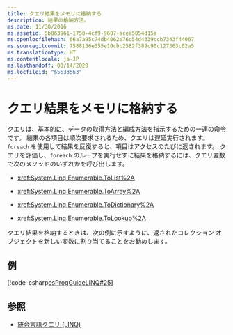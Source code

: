 ```yaml
---
title: クエリ結果をメモリに格納する
description: 結果の格納方法。
ms.date: 11/30/2016
ms.assetid: 5b863961-1750-4cf9-9607-acea5054d15a
ms.openlocfilehash: 66a7a95c74db4062e76c54d4339ccb7343f44067
ms.sourcegitcommit: 7588136e355e10cbc2582f389c90c127363c02a5
ms.translationtype: HT
ms.contentlocale: ja-JP
ms.lasthandoff: 03/14/2020
ms.locfileid: "65633563"
---
```

# <a name="store-the-results-of-a-query-in-memory"></a>クエリ結果をメモリに格納する

クエリは、基本的に、データの取得方法と編成方法を指示するための一連の命令です。 結果の各項目は順次要求されるため、クエリは遅延実行されます。 `foreach` を使用して結果を反復すると、項目はアクセスのたびに返されます。 クエリを評価し、`foreach` のループを実行せずに結果を格納するには、クエリ変数で次のメソッドのいずれかを呼び出します。

- <xref:System.Linq.Enumerable.ToList%2A>

- <xref:System.Linq.Enumerable.ToArray%2A>

- <xref:System.Linq.Enumerable.ToDictionary%2A>

- <xref:System.Linq.Enumerable.ToLookup%2A>

 クエリ結果を格納するときは、次の例に示すように、返されたコレクション オブジェクトを新しい変数に割り当てることをお勧めします。

## <a name="example"></a>例

[!code-csharp[csProgGuideLINQ#25](~/samples/snippets/csharp/concepts/linq/how-to-store-the-results-of-a-query-in-memory_1.cs)]

## <a name="see-also"></a>参照

- [統合言語クエリ (LINQ)](index.md)
